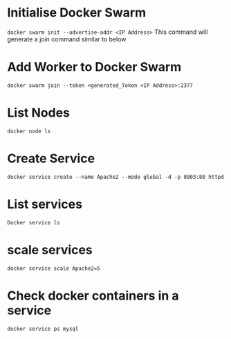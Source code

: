 # Initialise Docker Swarm
`docker swarm init --advertise-addr <IP Address>`
This command will generate a join command similar to below


# Add Worker to Docker Swarm
`docker swarm join --token <generated_Token <IP Address>:2377`

# List Nodes
`docker node ls`

# Create Service
`docker service create --name Apache2 --mode global -d -p 8003:80 httpd`

# List services
`Docker service ls`

# scale services
`docker service scale Apache2=5`

# Check docker containers in a service
`docker service ps mysql`
